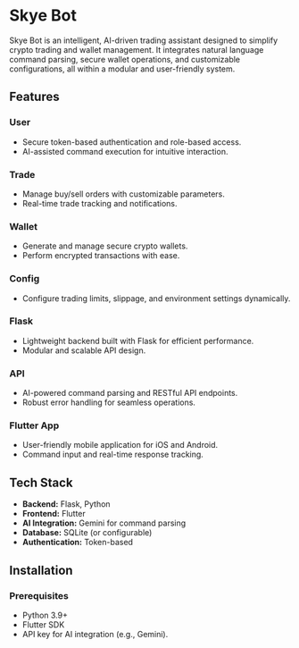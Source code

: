 # Skye Bot  

Skye Bot is an intelligent, AI-driven trading assistant designed to simplify crypto trading and wallet management. It integrates natural language command parsing, secure wallet operations, and customizable configurations, all within a modular and user-friendly system.  

## Features  

### User  
- Secure token-based authentication and role-based access.  
- AI-assisted command execution for intuitive interaction.  

### Trade  
- Manage buy/sell orders with customizable parameters.  
- Real-time trade tracking and notifications.  

### Wallet  
- Generate and manage secure crypto wallets.  
- Perform encrypted transactions with ease.  

### Config  
- Configure trading limits, slippage, and environment settings dynamically.  

### Flask  
- Lightweight backend built with Flask for efficient performance.  
- Modular and scalable API design.  

### API  
- AI-powered command parsing and RESTful API endpoints.  
- Robust error handling for seamless operations.  

### Flutter App  
- User-friendly mobile application for iOS and Android.  
- Command input and real-time response tracking.  

## Tech Stack  
- **Backend:** Flask, Python  
- **Frontend:** Flutter  
- **AI Integration:** Gemini for command parsing  
- **Database:** SQLite (or configurable)  
- **Authentication:** Token-based  

## Installation  

### Prerequisites  
- Python 3.9+  
- Flutter SDK  
- API key for AI integration (e.g., Gemini).  

